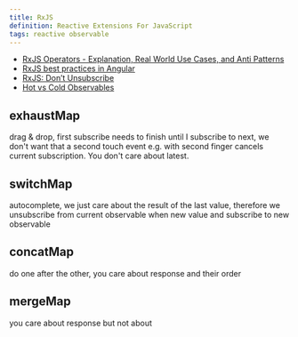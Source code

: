 ```yaml
---
title: RxJS
definition: Reactive Extensions For JavaScript
tags: reactive observable
---
```


* [RxJS Operators - Explanation, Real World Use Cases, and Anti Patterns](https://www.youtube.com/watch?v=Dsku0F4lU3A)
* [RxJS best practices in Angular](https://blog.strongbrew.io/rxjs-best-practices-in-angular/)
* [RxJS: Don’t Unsubscribe](https://medium.com/@benlesh/rxjs-dont-unsubscribe-6753ed4fda87)
* [Hot vs Cold Observables](https://medium.com/@benlesh/hot-vs-cold-observables-f8094ed53339)

## exhaustMap

drag & drop, first subscribe needs to finish until I subscribe to next, we don't want that a second touch event e.g. with second finger cancels current subscription. You don't care about latest.

## switchMap

autocomplete, we just care about the result of the last value, therefore we unsubscribe from current observable when new value and subscribe to new observable

## concatMap

do one after the other, you care about response and their order

## mergeMap

you care about response but not about
